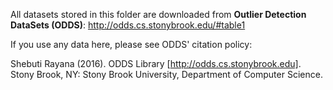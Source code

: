 All datasets stored in this folder are downloaded from
**Outlier Detection DataSets (ODDS)**: http://odds.cs.stonybrook.edu/#table1

If you use any data here, please see ODDS' citation policy:

Shebuti Rayana (2016).  ODDS Library [http://odds.cs.stonybrook.edu]. Stony Brook, NY: Stony Brook University, Department of Computer Science.
